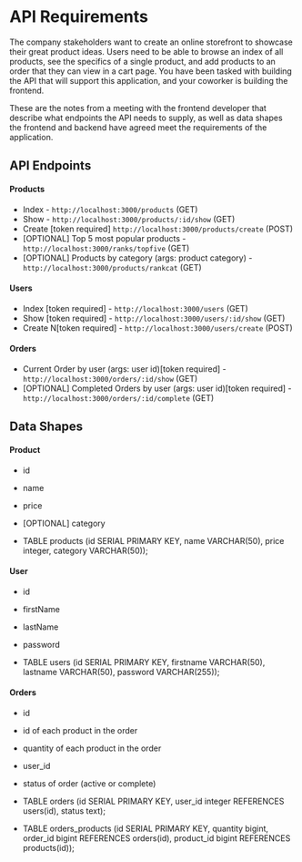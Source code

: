 # API Requirements

The company stakeholders want to create an online storefront to showcase their great product ideas. Users need to be able to browse an index of all products, see the specifics of a single product, and add products to an order that they can view in a cart page. You have been tasked with building the API that will support this application, and your coworker is building the frontend.

These are the notes from a meeting with the frontend developer that describe what endpoints the API needs to supply, as well as data shapes the frontend and backend have agreed meet the requirements of the application.

## API Endpoints

#### Products

- Index - `http://localhost:3000/products` (GET)
- Show - `http://localhost:3000/products/:id/show` (GET)
- Create [token required] `http://localhost:3000/products/create` (POST)
- [OPTIONAL] Top 5 most popular products - `http://localhost:3000/ranks/topfive` (GET)
- [OPTIONAL] Products by category (args: product category) - `http://localhost:3000/products/rankcat` (GET)

#### Users

- Index [token required] - `http://localhost:3000/users` (GET)
- Show [token required] - `http://localhost:3000/users/:id/show` (GET)
- Create N[token required] - `http://localhost:3000/users/create` (POST)

#### Orders

- Current Order by user (args: user id)[token required] - `http://localhost:3000/orders/:id/show` (GET)
- [OPTIONAL] Completed Orders by user (args: user id)[token required] - `http://localhost:3000/orders/:id/complete` (GET)

## Data Shapes

#### Product

- id
- name
- price
- [OPTIONAL] category

- TABLE products (id SERIAL PRIMARY KEY, name VARCHAR(50), price integer, category VARCHAR(50));

#### User

- id
- firstName
- lastName
- password

- TABLE users (id SERIAL PRIMARY KEY, firstname VARCHAR(50), lastname VARCHAR(50), password VARCHAR(255));

#### Orders

- id
- id of each product in the order
- quantity of each product in the order
- user_id
- status of order (active or complete)

- TABLE orders (id SERIAL PRIMARY KEY, user_id integer REFERENCES users(id), status text);
- TABLE orders_products (id SERIAL PRIMARY KEY, quantity bigint, order_id bigint REFERENCES orders(id), product_id bigint REFERENCES products(id));
